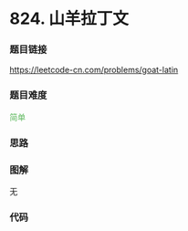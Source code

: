 # 824. 山羊拉丁文

### 题目链接

https://leetcode-cn.com/problems/goat-latin

### 题目难度

<font color=#5CB85C>简单</font>

### 思路



### 图解

无

### 代码

```python
```